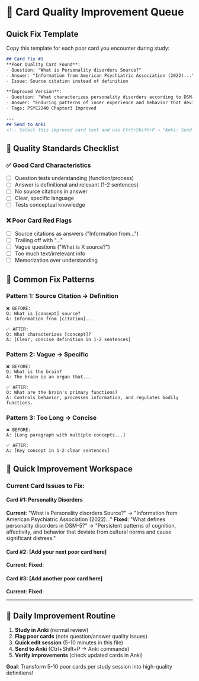 # 🔧 Card Quality Improvement Queue

## Quick Fix Template

Copy this template for each poor card you encounter during study:

```markdown
## Card Fix #1
**Poor Quality Card Found**:
- Question: "What is Personality disorders Source?"
- Answer: "Information from American Psychiatric Association (2022)..."
- Issue: Source citation instead of definition

**Improved Version**:
- Question: "What characterizes personality disorders according to DSM-5?"
- Answer: "Enduring patterns of inner experience and behavior that deviate markedly from cultural expectations, causing distress or impairment."
- Tags: PSYC2240 Chapter3 Improved

---
## Send to Anki
<!-- Select this improved card text and use Ctrl+Shift+P → "Anki: Send to Deck" -->
```

## 🎯 Quality Standards Checklist

### ✅ Good Card Characteristics
- [ ] Question tests understanding (function/process)
- [ ] Answer is definitional and relevant (1-2 sentences)
- [ ] No source citations in answer
- [ ] Clear, specific language
- [ ] Tests conceptual knowledge

### ❌ Poor Card Red Flags
- [ ] Source citations as answers ("Information from...")
- [ ] Trailing off with "..."
- [ ] Vague questions ("What is X source?")
- [ ] Too much text/irrelevant info
- [ ] Memorization over understanding

## 🚀 Common Fix Patterns

### Pattern 1: Source Citation → Definition
```
❌ BEFORE: 
Q: What is [concept] source?
A: Information from [citation]...

✅ AFTER:
Q: What characterizes [concept]?
A: [Clear, concise definition in 1-2 sentences]
```

### Pattern 2: Vague → Specific
```
❌ BEFORE:
Q: What is the brain?
A: The brain is an organ that...

✅ AFTER:
Q: What are the brain's primary functions?
A: Controls behavior, processes information, and regulates bodily functions.
```

### Pattern 3: Too Long → Concise
```
❌ BEFORE:
A: [Long paragraph with multiple concepts...]

✅ AFTER:
A: [Key concept in 1-2 clear sentences]
```

## 📝 Quick Improvement Workspace

### Current Card Issues to Fix:

#### Card #1: Personality Disorders
**Current**: "What is Personality disorders Source?" → "Information from American Psychiatric Association (2022)..."
**Fixed**: "What defines personality disorders in DSM-5?" → "Persistent patterns of cognition, affectivity, and behavior that deviate from cultural norms and cause significant distress."

#### Card #2: [Add your next poor card here]
**Current**: 
**Fixed**: 

#### Card #3: [Add another poor card here]
**Current**: 
**Fixed**: 

---

## 🔄 Daily Improvement Routine

1. **Study in Anki** (normal review)
2. **Flag poor cards** (note question/answer quality issues)
3. **Quick edit session** (5-10 minutes in this file)
4. **Send to Anki** (Ctrl+Shift+P → Anki commands)
5. **Verify improvements** (check updated cards in Anki)

**Goal**: Transform 5-10 poor cards per study session into high-quality definitions!